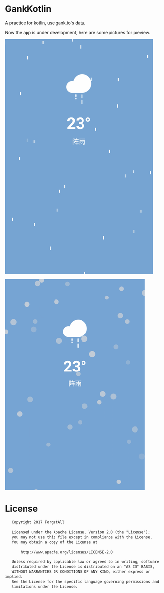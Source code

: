 # GankKotlin
A practice for kotlin, use gank.io's data.

Now the app is under development, here are some pictures for preview.

![rain](./screenshot/rain.gif)

![snow](./screenshot/snow.gif)

# License
```
   Copyright 2017 ForgetAll

   Licensed under the Apache License, Version 2.0 (the "License");
   you may not use this file except in compliance with the License.
   You may obtain a copy of the License at

       http://www.apache.org/licenses/LICENSE-2.0

   Unless required by applicable law or agreed to in writing, software
   distributed under the License is distributed on an "AS IS" BASIS,
   WITHOUT WARRANTIES OR CONDITIONS OF ANY KIND, either express or implied.
   See the License for the specific language governing permissions and
   limitations under the License.
   
```
